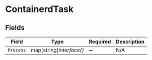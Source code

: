 # ContainerdTask


## Fields

| Field                    | Type                     | Required                 | Description              |
| ------------------------ | ------------------------ | ------------------------ | ------------------------ |
| `Process`                | map[string]*interface{}* | :heavy_minus_sign:       | N/A                      |